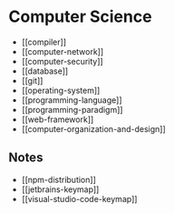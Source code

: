 # Computer Science

* [[compiler]]
* [[computer-network]]
* [[computer-security]]
* [[database]]
* [[git]]
* [[operating-system]]
* [[programming-language]]
* [[programming-paradigm]]
* [[web-framework]]
* [[computer-organization-and-design]]

## Notes

* [[npm-distribution]]
* [[jetbrains-keymap]]
* [[visual-studio-code-keymap]]
